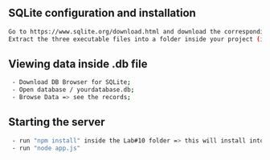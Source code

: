 ## SQLite configuration and installation

```sh
Go to https://www.sqlite.org/download.html and download the corresponding archive
Extract the three executable files into a folder inside your project (i.e 'sqlite' folder)
```

## Viewing data inside .db file

```sh
 - Download DB Browser for SQLite;
 - Open database / yourdatabase.db;
 - Browse Data => see the records;
```

## Starting the server

```sh
 - run "npm install" inside the Lab#10 folder => this will install into node_modules the dependencies specified in package.json;
 - run "node app.js"
 ```
